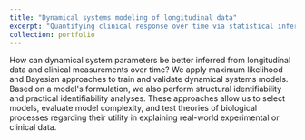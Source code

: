 ```yaml
---
title: "Dynamical systems modeling of longitudinal data"
excerpt: "Quantifying clinical response over time via statistical inference and modeling <br/><img src='/images/Zuma1_responses.png' width=500 >"
collection: portfolio
---
```


How can dynamical system parameters be better inferred from longitudinal data and clinical measurements over time? We apply maximum likelihood and Bayesian approaches to train and validate dynamical systems models. Based on a model's formulation, we also perform structural identifiability and practical identifiability analyses. These approaches allow us to select models, evaluate model complexity, and test theories of biological processes regarding their utility in explaining real-world experimental or clinical data. 

